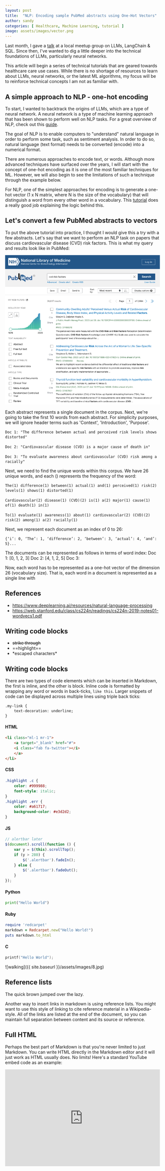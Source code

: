 ```yaml
---
layout: post
title:  "NLP: Encoding sample PubMed abstracts using One-Hot Vectors"
author: sandy
categories: [ Healthcare, Machine Learning, tutorial ]
image: assets/images/vector.png
---
```


Last month, I gave a [talk](https://www.meetup.com/new-jersey-sql-data-platform-user-group/events/294231326/) at a local meetup group 
on LLMs, LangChain & SQL.  Since then, I've wanted to dig a little deeper into the technical foundations of LLMs, particularly neural networks.

This article will begin a series of technical tutorials that are geared towards healthcare care use cases.  While there is no shortage of resources to learn about LLMs, neural networks, or the latest ML algorithms, my focus will be to reinforce technical concepts I am not as familiar with.


## A simple approach to NLP - one-hot encoding

To start, I wanted to backtrack the origins of LLMs, which are a type of neural network.  A neural network is a type of machine learning approach that has been shown to perform well on NLP tasks.  For a great overview of NLP, check out this [guide](https://www.deeplearning.ai/resources/natural-language-processing).

The goal of NLP is to enable computers to "understand" natural language in order to perform some task, such as sentiment analysis.  In order to do so, natural language (text format) needs to be converted (encode) into a numerical format.

There are numerous approaches to encode text, or words.  Although more advanced techniques have surfaced over the years, I will start with the concept of one-hot encoding as it is one of the most familiar techniques for ML.  However, we will also begin to see the limitations of such a technique through the example below. 

For NLP, one of the simplest approaches for encoding is to generate a one-hot vector (1 x N matrix, where N is the size of the vocabulary) that will distinguish a word from every other word in a vocabulary.  This [tutorial](https://gyan-mittal.com/nlp-ai-ml/nlp-word-encoding-by-one-hot-encoding/) does a really good job explaining the logic behind this. 

## Let's convert a few PubMed abstracts to vectors

To put the above tutorial into practice, I thought I would give this a try with a few abstracts.  Let's say that we want to perform an NLP task on papers that discuss cardiovascular disease (CVD) risk factors.  This is what my query and results look like in PubMed:

![PubMed](/assets/images/2023-07-28_PubMed.png)

Each abstract represents a single document in the corpus.  Next, we're going to take the first 10 words from each abstract.  For simplicity purposes, we will ignore header terms such as 'Context', 'Introduction', 'Purpose'.

    Doc 1: "The difference between actual and perceived risk levels shows distorted"  

    Doc 2: "Cardiovascular disease (CVD) is a major cause of death in"  

    Doc 3: "To evaluate awareness about cardiovascular (CVD) risk among a racially"   

Next, we need to find the unique words within this corpus.  We have 26 unique words, and each () represents the frequency of the word:

    The(1) difference(1) between(1) actual(1) and(1) perceived(1) risk(2) levels(1) shows(1) distorted(1)  

    Cardiovascular(2) disease(1) (CVD)(2) is(1) a(2) major(1) cause(1) of(1) death(1) in(1)  

    To(1) evaluate(1) awareness(1) about(1) cardiovascular(2) (CVD)(2) risk(2) among(1) a(2) racially(1)

Next, we represent each document as an index of 0 to 26:
    
    {‘i’: 0, ‘The’: 1, ‘difference’: 2, ‘between’: 3, ‘actual’: 4, ‘and’: 5}...

The documents can be represented as follows in terms of word index:
    Doc 1: [0, 1, 2, 3]
    Doc 2: [4, 1, 2, 5]
    Doc 3:


Now, each word has to be represented as a one-hot vector of the dimension 26 (vocabulary size).  That is, each word in a document is represented as a single line with 



## References
+ <https://www.deeplearning.ai/resources/natural-language-processing>
+ <https://web.stanford.edu/class/cs224n/readings/cs224n-2019-notes01-wordvecs1.pdf>

## Writing code blocks

+ ~~strike through~~
+ ==highlight==
+ \*escaped characters\*


## Writing code blocks

There are two types of code elements which can be inserted in Markdown, the first is inline, and the other is block. Inline code is formatted by wrapping any word or words in back-ticks, `like this`. Larger snippets of code can be displayed across multiple lines using triple back ticks:

```
.my-link {
    text-decoration: underline;
}
```

#### HTML

```html
<li class="ml-1 mr-1">
    <a target="_blank" href="#">
    <i class="fab fa-twitter"></i>
    </a>
</li>
```

#### CSS

```css
.highlight .c {
    color: #999988;
    font-style: italic; 
}
.highlight .err {
    color: #a61717;
    background-color: #e3d2d2; 
}
```

#### JS

```js
// alertbar later
$(document).scroll(function () {
    var y = $(this).scrollTop();
    if (y > 280) {
        $('.alertbar').fadeIn();
    } else {
        $('.alertbar').fadeOut();
    }
});
```

#### Python

```python
print("Hello World")
```

#### Ruby

```ruby
require 'redcarpet'
markdown = Redcarpet.new("Hello World!")
puts markdown.to_html
```

#### C

```c
printf("Hello World");
```




![walking]({{ site.baseurl }}/assets/images/8.jpg)

## Reference lists

The quick brown jumped over the lazy.

Another way to insert links in markdown is using reference lists. You might want to use this style of linking to cite reference material in a Wikipedia-style. All of the links are listed at the end of the document, so you can maintain full separation between content and its source or reference.

## Full HTML

Perhaps the best part of Markdown is that you're never limited to just Markdown. You can write HTML directly in the Markdown editor and it will just work as HTML usually does. No limits! Here's a standard YouTube embed code as an example:

<p><iframe style="width:100%;" height="315" src="https://www.youtube.com/embed/Cniqsc9QfDo?rel=0&amp;showinfo=0" frameborder="0" allowfullscreen></iframe></p>
